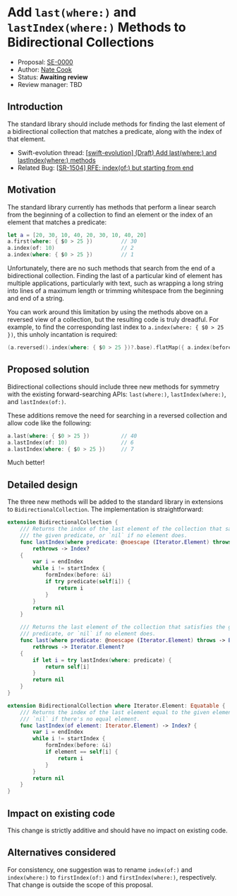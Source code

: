 # Add `last(where:)` and `lastIndex(where:)` Methods to Bidirectional Collections

* Proposal: [SE-0000]()
* Author: [Nate Cook](https://github.com/natecook1000)
* Status: **Awaiting review**
* Review manager: TBD

## Introduction

The standard library should include methods for finding the last element of a bidirectional collection that matches a predicate, along with the index of that element.

* Swift-evolution thread: [\[swift-evolution\] (Draft) Add last(where:) and lastIndex(where:)	methods](https://lists.swift.org/pipermail/swift-evolution/Week-of-Mon-20160509/017048.html)
* Related Bug: [\[SR-1504\] RFE: index(of:) but starting from end](https://bugs.swift.org/browse/SR-1504)

## Motivation

The standard library currently has methods that perform a linear search from the beginning of a collection to find an element or the index of an element that matches a predicate:

```swift
let a = [20, 30, 10, 40, 20, 30, 10, 40, 20]
a.first(where: { $0 > 25 })         // 30
a.index(of: 10)                     // 2
a.index(where: { $0 > 25 })         // 1
```

Unfortunately, there are no such methods that search from the end of a bidirectional collection. Finding the last of a particular kind of element has multiple applications, particularly with text, such as wrapping a long string into lines of a maximum length or trimming whitespace from the beginning and end of a string.

You can work around this limitation by using the methods above on a reversed view of a collection, but the resulting code is truly dreadful. For example, to find the corresponding last index to `a.index(where: { $0 > 25 })`, this unholy incantation is required:

```swift
(a.reversed().index(where: { $0 > 25 })?.base).flatMap({ a.index(before: $0) })
```

## Proposed solution

Bidirectional collections should include three new methods for symmetry with the existing forward-searching APIs: `last(where:)`, `lastIndex(where:)`, and `lastIndex(of:)`.

These additions remove the need for searching in a reversed collection and allow code like the following:

```swift
a.last(where: { $0 > 25 })          // 40
a.lastIndex(of: 10)                 // 6
a.lastIndex(where: { $0 > 25 })     // 7
```
Much better!

## Detailed design

The three new methods will be added to the standard library in extensions to `BidirectionalCollection`. The implementation is straightforward:

```swift
extension BidirectionalCollection {
    /// Returns the index of the last element of the collection that satisfies 
    /// the given predicate, or `nil` if no element does.
    func lastIndex(where predicate: @noescape (Iterator.Element) throws -> Bool) 
        rethrows -> Index? 
    {
        var i = endIndex
        while i != startIndex {
            formIndex(before: &i)
            if try predicate(self[i]) {
                return i
            }
        }
        return nil
    }

    /// Returns the last element of the collection that satisfies the given
    /// predicate, or `nil` if no element does.
    func last(where predicate: @noescape (Iterator.Element) throws -> Bool) 
        rethrows -> Iterator.Element? 
    {
        if let i = try lastIndex(where: predicate) {
            return self[i]
        }
        return nil
    }
}

extension BidirectionalCollection where Iterator.Element: Equatable {
    /// Returns the index of the last element equal to the given element, or 
    /// `nil` if there's no equal element.
    func lastIndex(of element: Iterator.Element) -> Index? {
        var i = endIndex
        while i != startIndex {
            formIndex(before: &i)
            if element == self[i] {
                return i
            }
        }
        return nil
    }
}
```
## Impact on existing code

This change is strictly additive and should have no impact on existing code.

## Alternatives considered

For consistency, one suggestion was to rename `index(of:)` and `index(where:)` to `firstIndex(of:)` and `firstIndex(where:)`, respectively. That change is outside the scope of this proposal.
